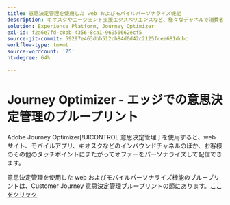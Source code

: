 ```yaml
---
title: 意思決定管理を使用した web およびモバイルパーソナライズ機能
description: キオスクやエージェント支援エクスペリエンスなど、様々なチャネルで消費者にパーソナライズされたオファーを提供します。
solution: Experience Platform, Journey Optimizer
exl-id: f2a6e7fd-c8bb-4356-8ca1-96956662ecf5
source-git-commit: 59297e463dbb512cb84d0d42c2125fcee681dcbc
workflow-type: tm+mt
source-wordcount: '75'
ht-degree: 64%

---
```


# Journey Optimizer - エッジでの意思決定管理のブループリント

Adobe Journey Optimizer[!UICONTROL  意思決定管理 ] を使用すると、web サイト、モバイルアプリ、キオスクなどのインバウンドチャネルのほか、お客様のその他のタッチポイントにまたがってオファーをパーソナライズして配信できます。

意思決定管理を使用した web およびモバイルパーソナライズ機能のブループリントは、Customer Journey 意思決定管理ブループリントの節にあります。[ここをクリック](../../customer-journeys/decision_management/decision-management-edge.md)
